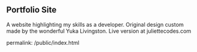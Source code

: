 ## Portfolio Site

A website highlighting my skills as a developer. Original design custom made by the wonderful Yuka Livingston. Live version at juliettecodes.com

permalink: /public/index.html
